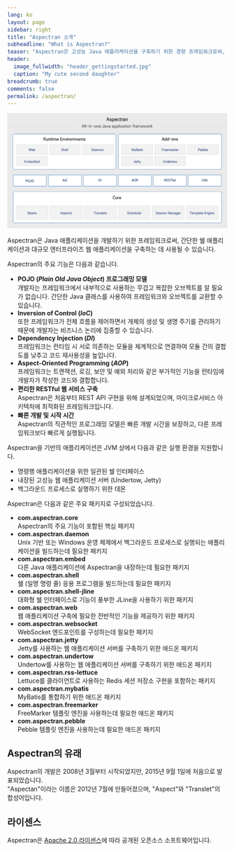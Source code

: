 ```yaml
---
lang: ko
layout: page
sidebar: right
title: "Aspectran 소개"
subheadline: "What is Aspectran?"
teaser: "Aspectran은 고성능 Java 애플리케이션을 구축하기 위한 경량 프레임워크로써, 직관적이고 유연한 개발 환경을 제공합니다."
header:
  image_fullwidth: "header_gettingstarted.jpg"
  caption: "My cute second daughter"
breadcrumb: true
comments: false
permalink: /aspectran/
---
```


![Aspectran Archtecture Diagram](/images/info/aspectran_archtecture_diagram.png "Aspectran Archtecture Diagram")

Aspectran은 Java 애플리케이션을 개발하기 위한 프레임워크로써,
간단한 쉘 애플리케이션과 대규모 엔터프라이즈 웹 애플리케이션을 구축하는 데 사용될 수 있습니다.

Aspectran의 주요 기능은 다음과 같습니다.

* **POJO (*Plain Old Java Object*) 프로그래밍 모델**  
  개발자는 프레임워크에서 내부적으로 사용하는 무겁고 복잡한 오브젝트를 알 필요가 없습니다.
  간단한 Java 클래스를 사용하여 프레임워크와 오브젝트를 교환할 수 있습니다. 
* **Inversion of Control (*IoC*)**  
  또한 프레임워크가 전체 흐름을 제어하면서 개체의 생성 및 생명 주기를 관리하기 때문에 개발자는 비즈니스 논리에 집중할 수 있습니다. 
* **Dependency Injection (*DI*)**  
  프레임워크는 런타임 시 서로 의존하는 모듈을 체계적으로 연결하여 모듈 간의 결합도를 낮추고 코드 재사용성을 높입니다. 
* **Aspect-Oriented Programming (*AOP*)**  
  프레임워크는 트랜잭션, 로깅, 보안 및 예외 처리와 같은 부가적인 기능을 런타임에 개발자가 작성한 코드와 결합합니다. 
* **편리한 RESTful 웹 서비스 구축**  
  Aspectran은 처음부터 REST API 구현을 위해 설계되었으며, 마이크로서비스 아키텍처에 최적화된 프레임워크입니다. 
* **빠른 개발 및 시작 시간**  
  Aspectran의 직관적인 프로그래밍 모델은 빠른 개발 시간을 보장하고, 다른 프레임워크보다 빠르게 실행됩니다. 

Aspectran을 기반의 애플리케이션은 JVM 상에서 다음과 같은 실행 환경을 지원합니다.

* 명령행 애플리케이션을 위한 일관된 쉘 인터페이스
* 내장된 고성능 웹 애플리케이션 서버 (Undertow, Jetty)
* 백그라운드 프로세스로 실행하기 위한 데몬

Aspectran은 다음과 같은 주요 패키지로 구성되었습니다.

* **com.aspectran.core**  
  Aspectran의 주요 기능이 포함된 핵심 패키지
* **com.aspectran.daemon**  
  Unix 기반 또는 Windows 운영 체제에서 백그라운드 프로세스로 실행되는 애플리케이션을 빌드하는데 필요한 패키지
* **com.aspectran.embed**  
  다른 Java 애플리케이션에 Aspectran을 내장하는데 필요한 패키지
* **com.aspectran.shell**  
  쉘 (일명 명령 줄) 응용 프로그램을 빌드하는데 필요한 패키지
* **com.aspectran.shell-jline**  
  대화형 쉘 인터페이스로 기능이 풍부한 JLine을 사용하기 위한 패키지
* **com.aspectran.web**  
  웹 애플리케이션 구축에 필요한 전반적인 기능을 제공하기 위한 패키지
* **com.aspectran.websocket**  
  WebSocket 엔드포인트를 구성하는데 필요한 패키지 
* **com.aspectran.jetty**  
  Jetty를 사용하는 웹 애플리케이션 서버를 구축하기 위한 애드온 패키지 
* **com.aspectran.undertow**  
  Undertow를 사용하는 웹 애플리케이션 서버를 구축하기 위한 애드온 패키지 
* **com.aspectran.rss-lettuce**  
  Lettuce를 클라이언트로 사용하는 Redis 세션 저장소 구현을 포함하는 패키지
* **com.aspectran.mybatis**  
  MyBatis를 통합하기 위한 애드온 패키지
* **com.aspectran.freemarker**  
  FreeMarker 템플릿 엔진을 사용하는데 필요한 애드온 패키지 
* **com.aspectran.pebble**  
  Pebble 템플릿 엔진을 사용하는데 필요한 애드온 패키지 

## Aspectran의 유래

Aspectran의 개발은 2008년 3월부터 시작되었지만, 2015년 9월 1일에 처음으로 발표되었습니다.  
"Aspectan"이라는 이름은 2012년 7월에 만들어졌으며, "Aspect"와 "Translet"의 합성어입니다.

## 라이센스

Aspectran은 [Apache 2.0 라이센스](http://www.apache.org/licenses/LICENSE-2.0)에 따라 공개된 오픈소스 소프트웨어입니다.
